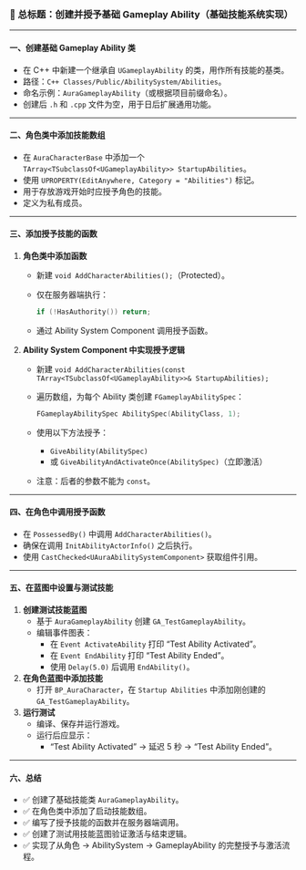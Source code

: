 ### 🎯 总标题：创建并授予基础 Gameplay Ability（基础技能系统实现）

------

#### 一、创建基础 Gameplay Ability 类

- 在 C++ 中新建一个继承自 `UGameplayAbility` 的类，用作所有技能的基类。
- 路径：`C++ Classes/Public/AbilitySystem/Abilities`。
- 命名示例：`AuraGameplayAbility`（或根据项目前缀命名）。
- 创建后 `.h` 和 `.cpp` 文件为空，用于日后扩展通用功能。

------

#### 二、角色类中添加技能数组

- 在 `AuraCharacterBase` 中添加一个 `TArray<TSubclassOf<UGameplayAbility>> StartupAbilities`。
- 使用 `UPROPERTY(EditAnywhere, Category = "Abilities")` 标记。
- 用于存放游戏开始时应授予角色的技能。
- 定义为私有成员。

------

#### 三、添加授予技能的函数

1. **角色类中添加函数**

   - 新建 `void AddCharacterAbilities();`（Protected）。

   - 仅在服务器端执行：

     ```cpp
     if (!HasAuthority()) return;
     ```

   - 通过 Ability System Component 调用授予函数。

2. **Ability System Component 中实现授予逻辑**

   - 新建 `void AddCharacterAbilities(const TArray<TSubclassOf<UGameplayAbility>>& StartupAbilities);`

   - 遍历数组，为每个 Ability 类创建 `FGameplayAbilitySpec`：

     ```cpp
     FGameplayAbilitySpec AbilitySpec(AbilityClass, 1);
     ```

   - 使用以下方法授予：

     - `GiveAbility(AbilitySpec)`
     - 或 `GiveAbilityAndActivateOnce(AbilitySpec)`（立即激活）

   - 注意：后者的参数不能为 `const`。

------

#### 四、在角色中调用授予函数

- 在 `PossessedBy()` 中调用 `AddCharacterAbilities()`。
- 确保在调用 `InitAbilityActorInfo()` 之后执行。
- 使用 `CastChecked<UAuraAbilitySystemComponent>` 获取组件引用。

------

#### 五、在蓝图中设置与测试技能

1. **创建测试技能蓝图**
   - 基于 `AuraGameplayAbility` 创建 `GA_TestGameplayAbility`。
   - 编辑事件图表：
     - 在 `Event ActivateAbility` 打印 “Test Ability Activated”。
     - 在 `Event EndAbility` 打印 “Test Ability Ended”。
     - 使用 `Delay(5.0)` 后调用 `EndAbility()`。
2. **在角色蓝图中添加技能**
   - 打开 `BP_AuraCharacter`，在 `Startup Abilities` 中添加刚创建的 `GA_TestGameplayAbility`。
3. **运行测试**
   - 编译、保存并运行游戏。
   - 运行后应显示：
     - “Test Ability Activated” → 延迟 5 秒 → “Test Ability Ended”。

------

#### 六、总结

- ✅ 创建了基础技能类 `AuraGameplayAbility`。
- ✅ 在角色类中添加了启动技能数组。
- ✅ 编写了授予技能的函数并在服务器端调用。
- ✅ 创建了测试用技能蓝图验证激活与结束逻辑。
- ✅ 实现了从角色 → AbilitySystem → GameplayAbility 的完整授予与激活流程。

